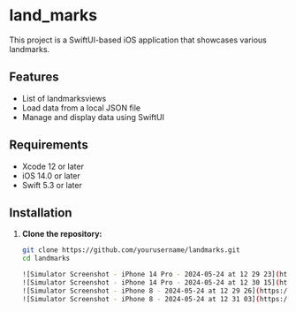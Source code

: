 # land_marks

This project is a SwiftUI-based iOS application that showcases various landmarks.

## Features

- List of landmarksviews
- Load data from a local JSON file
- Manage and display data using SwiftUI

## Requirements

- Xcode 12 or later
- iOS 14.0 or later
- Swift 5.3 or later

## Installation

1. **Clone the repository:**

   ```sh
   git clone https://github.com/yourusername/landmarks.git
   cd landmarks

   ![Simulator Screenshot - iPhone 14 Pro - 2024-05-24 at 12 29 23](https://github.com/AshrafSU/land_marks/assets/90716620/6d2c2191-27a6-4e5b-9db6-0af983f5ae58)
   ![Simulator Screenshot - iPhone 14 Pro - 2024-05-24 at 12 30 15](https://github.com/AshrafSU/land_marks/assets/90716620/547545ce-f6d3-40ea-9a32-cb35bc8f7cb8)
   ![Simulator Screenshot - iPhone 8 - 2024-05-24 at 12 29 26](https://github.com/AshrafSU/land_marks/assets/90716620/a56feb9b-d6f9-4ec1-ab64-1e2dc72e83fa)
   ![Simulator Screenshot - iPhone 8 - 2024-05-24 at 12 31 03](https://github.com/AshrafSU/land_marks/assets/90716620/1b0be593-95a4-48cc-a621-e1ceef689458)
